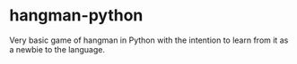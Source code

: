 # hangman-python
Very basic game of hangman in Python with the intention to learn from it as a newbie to the language.
